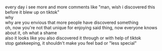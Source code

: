 every day i see more and more comments like
"man, wish i discovered this before it blew up on tiktok"
<br>
why 
<br>
why are you envious that more people have discovered something
<br>
oh, now you're not that unique for enjoying said thing, now everyone knows about it, oh what a shame 
<br>
also it looks like you also discovered it through or with help of tiktok 
<br>
stop gatekeeping, it shouldn't make you feel bad or "less special"
